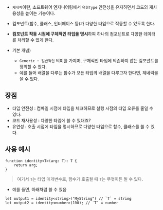 - `제네릭`이란, 소프트웨어 엔지니어링에서 `유형Type` 안전성을 유지하면서 코드의 재사용성을 높이는 기능이다. 
- 컴포넌트(함수, 클래스, 인터페이스 등)가 다양한 타입으로 작동할 수 있도록 한다.
- **컴포넌트 작동 시점에 구체적인 타입을 명시**하여 하나의 컴포넌트로 다양한 데이터를 처리할 수 있게 한다.

- 기본 개념)
	- `Generic : 일반적인` 의미를 가지며, 구체적인 타입에 의존하지 않는 컴포넌트를 정의할 수 있다.
	- 예를 들어 배열을 다루는 함수가 모든 타입의 배열을 다루고자 한다면, 제네릭을 쓸 수 있다.

## 장점
- 타입 안전성 : 컴파일 시점에 타입을 체크하므로 실행 시점의 타입 오류를 줄일 수 있다.
- 코드 재사용성 : 다양한 타입에 쓸 수 있대죠?
- 유연성 : 호출 시점에 타입을 명시하므로 다양한 타입으로 함수, 클래스를 쓸 수 있다.


## 사용 예시
```tsx
function identity<T>(arg: T): T {
	return arg;
}
```
> 여기서 `T`는 타입 매개변수로, 함수가 호출될 때 `T`는 무엇이든 될 수 있다.

- 예를 들면, 아래처럼 쓸 수 있음
```tsx
let output1 = identity<string>("MyString") // `T` = string
let output2 = identity<number>(100); // `T` = number
```


